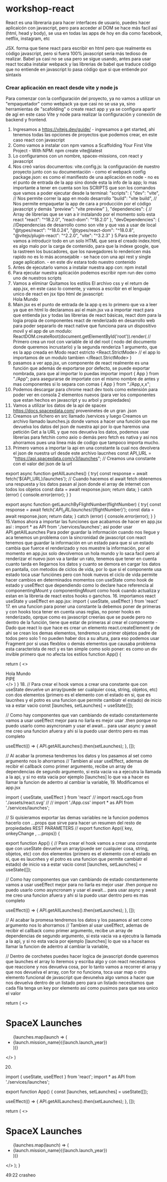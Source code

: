 # workshop-react

React es una libreraria para hacer interfaces de usuario, puedes hacer aplicaicón con javascript, pero para acceder al DOM se hace más facil así (html, head y body), se usa en todas las apps de hoy en dia como facebook, netflix, instagram, etc

JSX. forma que tiene react para escribir en html pero que realmente es código javascript, pero si fuera 100% javascript sería más tedioso de realizar.
Babel ya casi no se usa pero se sigue usando, antes para usar react tocaba instalar webpack y las librerias de babel que traduce código que no entiende en javascript lo pasa código que si que entiende por sintaxis

### Crear aplicación en react desde vite y node js

Para comenzar con la configuración del proyecto, ya no vamos a utilizar un "empaquetador" como webpack ya que casi no se usa ya, sino herramientas de "scafolding" o create react app y ya se configura apartir de agí en este caso Vite y node para realizar la configuración y conexión de backend y frontend.
1. Ingresamos a https://vitejs.dev/guide/ - ingresamos a get started, ahi tenemos todas las opciones de proyectos que podemos crear, en este caso react con javascript
2. Como vamos a instalar con npm vamos a Scaffolding Your First Vite Project - With NPM: npm create vite@latest
3. Lo configuramos con un nombre, spacex-missions, con react y javascript
4. Nos creó varios documentos:
    vite.config.js: la configuración de nuestro proyecto junto con su documentación - como el webpack config
    package.json: es como el manifiesto de una aplicación en node - no es el punto de entrada de la app sino donde esta la info de la app; lo mas importante a tener en cuenta son los SCRIPTS que son los comandos que vamos a poder ejecutar desde la terminal:
          "scripts": {
    "dev": "vite", // Nos permite correr la app en modo desarrollo
    "build": "vite build", // Nos permite empaquetar la app de cara a producción por el código javascript y demás
    "preview": "vite preview"
  },
  "dependencies": { // Array de librerias que se van a ir instalando por el momento solo esta react
    "react": "^18.2.0",
    "react-dom": "^18.2.0"
  },
  "devDependencies": { //Dependencias de desarrollo como son vite y que vas a usar de local
    "@types/react": "^18.0.24",
    "@types/react-dom": "^18.0.8",
    "@vitejs/plugin-react": "^2.2.0",
    "vite": "^3.2.3"
  }
5.Para este proyecto vamos a introducir todo en un solo HTML que sera el creado index.html, es algo malo por la carga de contenido, para que la indexe google, que la rastreen los buscadores, que los navegadores lo rendericen más rapido no es lo más aconsejable - se hace con una api rest y single page aplication. - en este div estara todo nuestro contenido
     <div id="root"></div>
6. Antes de ejecutarlo vamos a instalar nuestra app con: npm install
7. Para ejecutar nuestra aplicación podemos escribir npm run dev como uno de nuestros scripts
8. Vamos a eliminar Quitamos los estilos El archivo css y el return de app.jsx, en este caso lo comente, y vamos a escribir en el lenguaje unico de react en jsx tipo html de javascript:<div>Hola Mundo</div>
9. Main.jsx es el punto de entrada de la app q es lo primero que va a leer ya que en html lo declaramos así     <script type="module" src="/src/main.jsx"></script> el main.jsx va a importar react para que entienda jsx y todas las librerias de react básicas, react dom para la logia propia de componentes react de renderizado en desarrollo web para poder separarlo de react native que funciona para un dispositivo movil y el app de un modulo:
    ReactDOM.createRoot(document.getElementById('root')).render( // Primero crea un root con variable de id del root ( nodo del documento donde queremos incrustarlo) y la segunda renderiza 1 argumento,  que es la app creada en Modo react estricto
      <React.StrictMode>
        <App /> // el app lo importamos de un modulo tambien
      </React.StrictMode>
    )
10. pasamos a ver app.jsx, un componente de react realmente es una función que además de exportarse por defecto, se puede exportar nombrada, para que al importar lo puedas importar import { App } from "./App"; para asegurarse de importate con el mismo nombre de antes y mas componentes si lo separa con comas { App } from "./App,x,x";
11. Podemos descargar para chrome react dev tools como extensión para poder ver en consola 2 elementos nuevos (para ver los componentes que estan hechos en javascript y su arbol y propiedades)
12. Vamos a utilizar los datos de la api de spacex https://docs.spacexdata.com/ proveninetes de un gran .json
13. Creamos un fichero en src llamado /services y luego Creamos un archivo llamado launches.js donde vamos a hacer una función que me devuelva los datos del json de nuestra api por lo que haremos una petición Get a la URL y que nos devuelva los datos, podemos usar librerias para fetchin como axio o demás pero fetch es nativa y asi nos ahorramos pues una linea más de codigo que tampoco importa mucho.
14. Primero vamos a importar la api en una constante la cual nos devolvera el json de nuestra url desde este archivo laucnhes
const API_URL = "https://api.spacexdata.com/v3/launches"; // Creamos una constante con el valor del json de la url

export async function getAllLaunches() {
    try{
    const response = await fetch('${API_URL}/launches'); // Cuando hacemos el await fetch obtenemos una respuesta y los datos pasan al json donde el array de internet con todos los objetos
    const data = await response.json;
    return data;
    }   catch (error) {
    console.error(error);
    }
}

export async function getLaunchByFlightNumber(flightNumber) {
    try{
    const response = await fetch('${API_URL}/launches/${flightNumber}'); 
    const data = await response.json;
    return data;
    }   catch (error) {
    console.error(error);
    }
}
15.Vamos ahora a importar las funciones que acabamos de hacer en app.jsx así : import * as API from './services/launches'; asi poder usar API.getAllLaunches
Para poder guardar la información cuando nos llegue y aca tenemos un problema con la sincronidad de javascript con react tenemos que guardar la información en un estado para que si un estado cambia que fuerce el renderizado y nos muestre la información, por el momento en app.jsx solo devolvemos un hola mundo y lo saca facil pero al renderizar el nuevo json va a tardar un rato, tenemos que tener en cuenta cuanto tarda en llegarnos los datos y cuanto se demora en cargar los datos en pantalla, con metodos de ciclos de vida, por lo que si el componente usa estado toca usar funciónes pero con hook nuevos el ciclo de vida permite hacer cambios en determinados momentos con useState como hook de estado y useEffect que dependiendo como lo declare hace referencia al componentingMount y componentingMount como hook cuando actualiza y estan en la libreria de react estos hooks o ganchos.
16. importamos react useState y useEffect en app.jsx: import { useState, useEffect } from 'react' 
17. en una funcion para poner una constante la debemos poner de primeras y con hooks toca tener en cuenta unas reglas, no poner hooks en renderizado, oprque como es javascript creerias que se puede pero no dentro de la función, tiene que estar de primeras al crear el componente - Dado que react lo que hace es crear un elemento react.createElement y de ahi se crean los demas elementos, tendremos un primer objetos padre de todos pero solo 1 no pueden haber dos a su altura, para eso podemos usar Fragment por si usas flexblox o demás elementos que causaba problema esta caracterista de rect y es tan simple como solo poner: es como un div invible primero que no afecta los estilos
function App() {

  return (
  <>    
    <div>Hola Mundo</div>
    <div>PIPE</div>
  </>
  )
}
18. // Para crear el hook vamos a crear una constante que con useState devuelve un array(puede ser cualquier cosa, string, objetos, etc) con dos elementos (primero es el elemento con el estado en si, que es laucnhes y el potro es una funcion que permite cambiatr el estado) de inicio va a estar vacio
  const [launches, setLaunches] = useState([]);

// Como hay componentes que van cambiando de estado constantemente vamos a usar useEffect mejor  para no liarla es mejor usar .then porque no puedo usarlo como asyncronam y usar el await... para usar async y await me creo una funcion afuera y ahi si la puedo usar dentro pero es mas completo

  useEffect(() => {
    API.getAllLaunches().then(setLaunches);
  }, []);

  // Al acabar la promesa tendremos los datos y los pasamos al set como argumento nos lo ahorramos
  // Tambien al usar useEffect, ademas de recibir el callback como primer argumento, recibe un array de dependencias de segundo argumento, si esta vacia va a ejecutra la llamada a la api, y si no esta vacia por ejemplo [launches] lo que va a hacer es llamar la funcion de adentro al cambiar la variable,
19. Modificamos el app.jsx 

import { useState, useEffect } from 'react'
// import reactLogo from './assets/react.svg'
// // import './App.css'
import * as API from './services/launches';

// Si quisieramos exportar las demas variables ne la funcion podemos hacerlo con ...props que sirve para hacer un resumen del resto de propiedades REST PARAMETERS
// export function App({ key, onkeyChange , ...props}) {


export function App() {
// Para crear el hook vamos a crear una constante que con useState devuelve un array(puede ser cualquier cosa, string, objetos, etc) con dos elementos (primero es el elemento con el estado en si, que es laucnhes y el potro es una funcion que permite cambiatr el estado) de inicio va a estar vacio
  const [launches, setLaunches] = useState([]);

// Como hay componentes que van cambiando de estado constantemente vamos a usar useEffect mejor  para no liarla es mejor usar .then porque no puedo usarlo como asyncronam y usar el await... para usar async y await me creo una funcion afuera y ahi si la puedo usar dentro pero es mas completo

  useEffect(() => {
    API.getAllLaunches().then(setLaunches);
  }, []);

  // Al acabar la promesa tendremos los datos y los pasamos al set como argumento nos lo ahorramos
  // Tambien al usar useEffect, ademas de recibir el callback como primer argumento, recibe un array de dependencias de segundo argumento, si esta vacia va a ejecutra la llamada a la api, y si no esta vacia por ejemplo [launches] lo que va a hacer es llamar la funcion de adentro al cambiar la variable,

  // Dentro de corchetes puedes hacer logica de javascript donde queremos que launches el array lo iteremos y escriba algo y con react necesitamos que reaccione y nos devuelva cosa, por lo tanto vamos a recorrer el array y que nos devuelva el array, con for no funciona, toca usar map o otro elemento funcional de javascript que devunelva algo vamos a hacer que nos devuelva dentro de un listado pero para un listado necesitamos que cada fila tenga un key por elemento así como pusimos para que sea unico el valor
  

  return (
  <>    
    <h1>SpaceX Launches</h1>
    <section>
    <ul>
       {launches.map(launch => (
      <li key={launch.flight_number}>
        {launch.mission_name}({launch.launch_year})
      </li>
    ))} 
    </ul>
    </section>
  </>
  )

  20. 



  import { useState, useEffect } from 'react';
import * as API from './services/launches';


export function App() {
  const [launches, setLaunches] = useState([]);


  useEffect(() => {
    API.getAllLaunches().then(setLaunches);
  }, []);

  return (
    <>    
      <h1>SpaceX Launches</h1>
      <ul>
        {launches.map(launch) => (
        <li key={launch.flight_number}>
          {launch.mission_name}({launch.launch_year})
        </li>
      ))} 
      </ul>
    </>
    );
  }


  49:22 crasheo